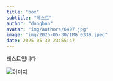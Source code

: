 ```yaml
---
title: "box"
subtitle: "테스트"
author: "donghun"
avatar: "img/authors/6497.jpg"
image: "img/2025-05-30/IMG_0339.jpeg"
date: 2025-05-30 23:55:47
---
```


테스트입니다

![이미지](../img/2025-05-30/IMG_0339.jpeg)

